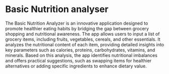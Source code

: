 # Basic Nutrition analyser
The Basic Nutrition Analyzer is an innovative application designed to promote healthier eating habits by bridging the gap between grocery shopping and nutritional awareness. The app allows users to input a list of grocery items, including fruits, vegetables, cereals, and other essentials. It analyzes the nutritional content of each item, providing detailed insights into key parameters such as calories, proteins, carbohydrates, vitamins, and minerals. Based on this analysis, the app identifies nutritional imbalances and offers practical suggestions, such as swapping items for healthier alternatives or adding specific ingredients to enhance dietary value.

